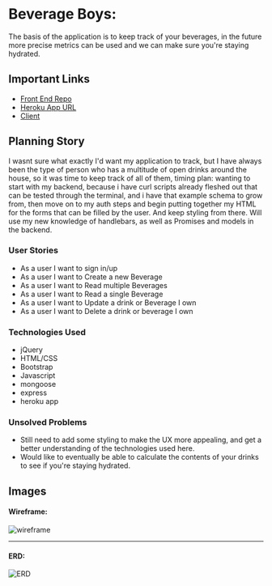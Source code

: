 # Beverage Boys:

The basis of the application is to keep track of your beverages, in the future more precise metrics can be used and we can make sure you're staying hydrated.

## Important Links

- [Front End Repo](https://github.com/cuddybrisp/beverage-boys-fe/)
- [Heroku App URL](https://mysterious-headland-69458.herokuapp.com/)
- [Client](https://cuddybrisp.github.io/beverage-boys-fe/)

## Planning Story

I wasnt sure what exactly I'd want my application to track, but I have always been the type of person who has a multitude of open drinks around the house, so it was time to keep track of all of them, timing plan: wanting to start with my backend, because i have curl scripts already fleshed out that can be tested through the terminal, and i have that example schema to grow from, then move on to my auth steps and begin putting together my HTML for the forms that can be filled by the user. And keep styling from there. Will use my new knowledge of handlebars, as well as Promises and models in the backend.

### User Stories

- As a user I want to sign in/up
- As a user I want to Create a new Beverage
- As a user I want to Read multiple Beverages
- As a user I want to Read a single Beverage
- As a user I want to Update a drink or Beverage I own
- As a user I want to Delete a drink or beverage I own

### Technologies Used

- jQuery
- HTML/CSS
- Bootstrap
- Javascript
- mongoose
- express
- heroku app

### Unsolved Problems

- Still need to add some styling to make the UX more appealing, and get a better understanding of the technologies used here.
- Would like to eventually be able to calculate the contents of your drinks to see if you're staying hydrated.


## Images

#### Wireframe:
![wireframe](https://imgur.com/IfiHUND)

---

#### ERD:
![ERD](https://imgur.com/ejK6dsJ)
